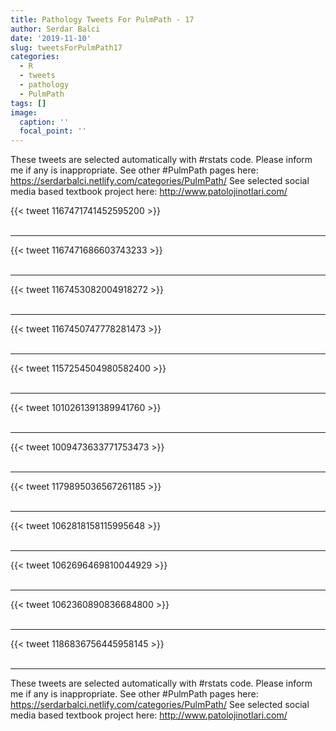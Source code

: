 ```yaml
---
title: Pathology Tweets For PulmPath - 17
author: Serdar Balci
date: '2019-11-10'
slug: tweetsForPulmPath17
categories:
  - R
  - tweets
  - pathology
  - PulmPath
tags: []
image:
  caption: ''
  focal_point: ''
---
```



These tweets are selected automatically with #rstats code. Please inform me if any is inappropriate.
See other #PulmPath pages here: https://serdarbalci.netlify.com/categories/PulmPath/ 
See selected social media based textbook project here: http://www.patolojinotlari.com/

{{< tweet 1167471741452595200 >}}
<br>
<br>
<hr>
{{< tweet 1167471686603743233 >}}
<br>
<br>
<hr>
{{< tweet 1167453082004918272 >}}
<br>
<br>
<hr>
{{< tweet 1167450747778281473 >}}
<br>
<br>
<hr>
{{< tweet 1157254504980582400 >}}
<br>
<br>
<hr>
{{< tweet 1010261391389941760 >}}
<br>
<br>
<hr>
{{< tweet 1009473633771753473 >}}
<br>
<br>
<hr>
{{< tweet 1179895036567261185 >}}
<br>
<br>
<hr>
{{< tweet 1062818158115995648 >}}
<br>
<br>
<hr>
{{< tweet 1062696469810044929 >}}
<br>
<br>
<hr>
{{< tweet 1062360890836684800 >}}
<br>
<br>
<hr>
{{< tweet 1186836756445958145 >}}
<br>
<br>
<hr>


These tweets are selected automatically with #rstats code. Please inform me if any is inappropriate.
See other #PulmPath pages here: https://serdarbalci.netlify.com/categories/PulmPath/ 
See selected social media based textbook project here: http://www.patolojinotlari.com/

